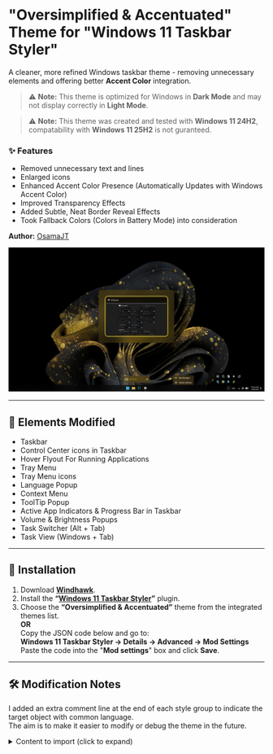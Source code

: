 # "Oversimplified & Accentuated" Theme for "Windows 11 Taskbar Styler"

A cleaner, more refined Windows taskbar theme - removing unnecessary elements and offering better **Accent Color** integration.

> ⚠️ **Note:** This theme is optimized for Windows in **Dark Mode** and may not display correctly in **Light Mode**.

> ⚠️ **Note:** This theme was created and tested with **Windows 11 24H2**, compatability with **Windows 11 25H2** is not guranteed.

### ✨ Features
- Removed unnecessary text and lines
- Enlarged icons  
- Enhanced Accent Color Presence (Automatically Updates with Windows Accent Color)  
- Improved Transparency Effects
- Added Subtle, Neat Border Reveal Effects
- Took Fallback Colors (Colors in Battery Mode) into consideration

**Author:** [OsamaJT](https://github.com/OsamaHJT)

![Screenshot](Taskbar.png)

---

## 🎨 Elements Modified
- Taskbar
- Control Center icons in Taskbar
- Hover Flyout For Running Applications
- Tray Menu
- Tray Menu icons
- Language Popup
- Context Menu
- ToolTip Popup
- Active App Indicators & Progress Bar  in Taskbar
- Volume & Brightness Popups  
- Task Switcher (Alt + Tab)  
- Task View (Windows + Tab)
  
---

## 🧩 Installation

1. Download **[Windhawk](https://windhawk.net/)**.  
2. Install the **“[Windows 11 Taskbar Styler](https://windhawk.net/mods/windows-11-taskbar-styler)”** plugin.  
3. Choose the **“Oversimplified & Accentuated”** theme from the integrated themes list.  
   **OR**  
   Copy the JSON code below and go to:  
   **Windows 11 Taskbar Styler → Details → Advanced → Mod Settings**  
   Paste the code into the "**Mod settings**" box and click **Save**.


---

## 🛠️ Modification Notes

I added an extra comment line at the end of each style group to indicate the target object with common language.  
The aim is to make it easier to modify or debug the theme in the future.


<details>
<summary>Content to import (click to expand)</summary>

```json
{
"controlStyles[0].target": "MenuFlyoutPresenter",
"controlStyles[0].styles[0]": "Background:=$DarkAccent",
"controlStyles[0].styles[1]": "//Target= Context Menu",

"controlStyles[1].target": "ToolTip > ContentPresenter#LayoutRoot",
"controlStyles[1].styles[0]": "Background:=$DarkAccent",
"controlStyles[1].styles[1]": "BorderBrush:=$Reveal",
"controlStyles[1].styles[2]": "Shadow:=",
"controlStyles[1].styles[3]": "//Target= Tooltip Popup",

"controlStyles[2].target": "Taskbar.TaskbarFrame > Grid#RootGrid > Taskbar.TaskbarBackground > Grid > Rectangle#BackgroundFill",
"controlStyles[2].styles[0]": "Fill:=$Alt",
"controlStyles[2].styles[1]": "//Target= Taskbar",

"controlStyles[3].target": "Rectangle#BackgroundStroke",
"controlStyles[3].styles[0]": "Visibility=Collapsed",
"controlStyles[3].styles[1]": "//Target= Taskbar Upper Border",

"controlStyles[4].target": "SystemTray.OmniButton#ControlCenterButton > Grid > ContentPresenter#ContentPresenter > ItemsPresenter > StackPanel > ContentPresenter > SystemTray.IconView#SystemTrayIcon > Grid#ContainerGrid > Grid#ContentGrid > SystemTray.TextIconContent > Grid#ContainerGrid > SystemTray.AdaptiveTextBlock#Base > TextBlock#InnerTextBlock",
"controlStyles[4].styles[0]": "FontSize=22",
"controlStyles[4].styles[1]": "//Target= Taskbar > Control Center Taskbar icons",

"controlStyles[5].target": "Taskbar.TaskListLabeledButtonPanel@RunningIndicatorStates > Rectangle#RunningIndicator",
"controlStyles[5].styles[0]": "Fill@ActiveRunningIndicator:=$SolidAccent",
"controlStyles[5].styles[1]": "Height=4",
"controlStyles[5].styles[2]": "Width@ActiveRunningIndicator=25",
"controlStyles[5].styles[3]": "//Target= Taskbar > App Running Indicator",

"controlStyles[6].target": "Taskbar.TaskListButton > Taskbar.TaskListLabeledButtonPanel > Microsoft.UI.Xaml.Controls.ProgressBar#ProgressIndicator",
"controlStyles[6].styles[0]": "MinHeight=4",
"controlStyles[6].styles[1]": "Width=25",
"controlStyles[6].styles[2]": "//Target= Taskbar > App Progress Bar > Track Container",

"controlStyles[7].target": "Grid#LayoutRoot@CommonStates > Border#ProgressBarRoot > Border > Grid > Rectangle#DeterminateProgressBarIndicator",
"controlStyles[7].styles[0]": "Fill@Updating:= <SolidColorBrush Color=\"Green\" Opacity=\"1\" />",
"controlStyles[7].styles[1]": "Fill@Determinate:= <SolidColorBrush Color=\"Green\" Opacity=\"1\" />",
"controlStyles[7].styles[2]": "Fill@Paused:= <SolidColorBrush Color=\"Orange\" Opacity=\"1\" />",
"controlStyles[7].styles[3]": "Fill@Error:= <SolidColorBrush Color=\"Red\" Opacity=\"1\" />",
"controlStyles[7].styles[4]": "Fill@UpdatingError:= <SolidColorBrush Color=\"Red\" Opacity=\"1\" />",
"controlStyles[7].styles[5]": "//Target= Taskbar > App Progress Bar > Fill Track",

"controlStyles[8].target": "Rectangle#ProgressBarTrack",
"controlStyles[8].styles[0]": "Fill=Transparent",
"controlStyles[8].styles[1]": "//Target= Taskbar > App Progress Bar > Empty Track",

"controlStyles[9].target": "Canvas#HoverFlyoutCanvas > Grid#HoverFlyoutGrid > Border#HoverFlyoutBackground",
"controlStyles[9].styles[0]": "BorderBrush=Transparent",
"controlStyles[9].styles[1]": "Shadow:=",
"controlStyles[9].styles[2]": "//Target= Taskbar > Taskbar App  > HoverFlyout Background Container",

"controlStyles[10].target": "Taskbar.TaskbarBackground#HoverFlyoutBackgroundControl > Grid > Windows.UI.Xaml.Shapes.Rectangle#BackgroundFill",
"controlStyles[10].styles[0]": "Fill:=$DarkAccent",
"controlStyles[10].styles[1]": "//Target= Taskbar > Taskbar App  > HoverFlyout Background",

"controlStyles[11].target": "Grid#OverflowRootGrid",
"controlStyles[11].styles[0]": "Padding:=",
"controlStyles[11].styles[1]": "//Target= System Tray Menu Container",

"controlStyles[12].target": "Border#OverflowFlyoutBackgroundBorder",
"controlStyles[12].styles[0]": "Background:=$Alt",
"controlStyles[12].styles[1]": "Shadow:=",
"controlStyles[12].styles[2]": "BorderThickness:=",
"controlStyles[12].styles[3]": "//Target= System Tray Menu",

"controlStyles[13].target": "SystemTray.ImageIconContent > Windows.UI.Xaml.Controls.Grid#ContainerGrid > Windows.UI.Xaml.Controls.Image",
"controlStyles[13].styles[0]": "Height=20",
"controlStyles[13].styles[1]": "Width=20",
"controlStyles[13].styles[2]": "//Target= System Tray icons",

"controlStyles[14].target": "WindowsInternal.ComposableShell.Experiences.TextInput.Common.InputSwitcher > ContentControl > ContentPresenter > Grid",
"controlStyles[14].styles[0]": "Background:=$DarkAccent",
"controlStyles[14].styles[1]": "BorderBrush=Transparent",
"controlStyles[14].styles[2]": "Shadow:=",
"controlStyles[14].styles[3]": "//Target= Language Popup",

"controlStyles[15].target": "WindowsInternal.ComposableShell.Experiences.TextInput.Common.InputSwitcher > ContentControl > ContentPresenter > Grid > Grid#OverlayPanel",
"controlStyles[15].styles[0]": "Background=Transparent",
"controlStyles[15].styles[1]": "BorderBrush=Transparent",
"controlStyles[15].styles[2]": "//Target= Language Popup Overlay Layer",

"controlStyles[16].target": "Grid > HyperlinkButton#Footer",
"controlStyles[16].styles[0]": "HorizontalContentAlignment = 1",
"controlStyles[16].styles[1]": "//Target= Language Popup > Footer",

"controlStyles[17].target": "Grid#ConfirmatorMainGrid",
"controlStyles[17].styles[0]": "Background:=$DarkAccent",
"controlStyles[17].styles[1]": "BorderBrush=Transparent",
"controlStyles[17].styles[2]": "CornerRadius=15",
"controlStyles[17].styles[3]": "Margin=0,0,0,5",
"controlStyles[17].styles[4]": "Padding=4,0,0,0",
"controlStyles[17].styles[5]": "Shadow:=",
"controlStyles[17].styles[6]": "//Target= Volume & Brightness Popups > Plate",

"controlStyles[18].target": "Grid#BrightnessConfirmator",
"controlStyles[18].styles[0]": "Padding=6,0,16,0",
"controlStyles[18].styles[1]": "//Target= Brigtness Popup Container",

"controlStyles[19].target": "Microsoft.UI.Xaml.Controls.AnimatedIcon#BrightnessIcon",
"controlStyles[19].styles[0]": "Height=30",
"controlStyles[19].styles[1]": "Width=30",
"controlStyles[19].styles[2]": "Margin=0,-1,12,0",
"controlStyles[19].styles[3]": "//Target= Brigtness Popup > Brightness icon",

"controlStyles[20].target": "Microsoft.UI.Xaml.Controls.AnimatedIcon#VolumeIcon",
"controlStyles[20].styles[0]": "Height=30",
"controlStyles[20].styles[1]": "Width=30",
"controlStyles[20].styles[2]": "//Target= Volume Popup > Volume icon",

"controlStyles[21].target": "TextBlock#volumeLevelText",
"controlStyles[21].styles[0]": "FontSize=15",
"controlStyles[21].styles[1]": "//Target= Volume Popup > Volume Degree Text",

"controlStyles[22].target": "Rectangle#HorizontalDecreaseRect",
"controlStyles[22].styles[0]": "Height=6",
"controlStyles[22].styles[1]": "Margin= 0,2,0,0",
"controlStyles[22].styles[2]": "//Target= Volume & Brightness Popups > Track Container",

"controlStyles[23].target": "Rectangle#HorizontalTrackRect",
"controlStyles[23].styles[0]": "Fill=Transparent",
"controlStyles[23].styles[1]": "Height=6",
"controlStyles[23].styles[2]": "//Target= Volume & Brightness Popups > Empty Track",

"controlStyles[24].target": "Grid#HorizontalTemplate > Rectangle#HorizontalDecreaseRect",
"controlStyles[24].styles[0]": "Fill:= <AcrylicBrush TintColor=\"{ThemeResource SystemAccentColor}\" TintOpacity=\"1\" TintLuminosityOpacity=\"1\" FallbackColor=\"{ThemeResource SystemAccentColorDark2}\" />",
"controlStyles[24].styles[1]": "//Target= Volume & Brightness Popups > Fill Track",

"controlStyles[25].target": "Grid#ModalRootGrid > Border#BackgroundElement",
"controlStyles[25].styles[0]": "Background:=$DarkAccent",
"controlStyles[25].styles[1]": "BorderBrush=Transparent",
"controlStyles[25].styles[2]": "CornerRadius=20",
"controlStyles[25].styles[3]": "Shadow:=",
"controlStyles[25].styles[4]": "//Target= Alt+Tab Window Background",

"controlStyles[26].target": "Border#BackgroundDimmingLayer",
"controlStyles[26].styles[0]": "Background:= <WindhawkBlur BlurAmount=\"30\" TintColor=\"#00000080\" />",
"controlStyles[26].styles[1]": "//Target= Task View Background (Windows+Tab)",

"controlStyles[27].target": "Border#VirtualDesktopBarBackground",
"controlStyles[27].styles[0]": "Background:= <SolidColorBrush Color=\"{ThemeResource SystemAccentColorDark1}\" Opacity=\"0.4\" />",
"controlStyles[27].styles[1]": "BorderBrush=Transparent",
"controlStyles[27].styles[2]": "//Target= Task View (Windows+Tab) > Virtual Desktops Plate ",

"styleConstants[0]": "Alt= <AcrylicBrush TintColor=\"{ThemeResource SystemAltHighColor}\" TintOpacity=\"0.6\" TintLuminosityOpacity=\"0.6\" FallbackColor=\"{ThemeResource SystemAltHighColor}\" />",
"styleConstants[1]": "Accent = <AcrylicBrush TintColor=\"{ThemeResource SystemAccentColor}\" TintOpacity=\"0.6\" TintLuminosityOpacity=\"0.6\" FallbackColor=\"{ThemeResource SystemAccentColor}\" />",
"styleConstants[2]": "DarkAccent = <AcrylicBrush TintColor=\"{ThemeResource SystemAccentColorDark1}\" TintOpacity=\"0.6\" TintLuminosityOpacity=\"0.3\" FallbackColor=\"{ThemeResource SystemAccentColorDark1}\" />",
"styleConstants[3]": "SolidAccent = <SolidColorBrush Color=\"{ThemeResource SystemAccentColor}\" Opacity=\"1\" />",
"styleConstants[4]": "Reveal= <RevealBorderBrush Color=\"Transparent\" TargetTheme=\"1\" Opacity=\"1\" />"
}
```

